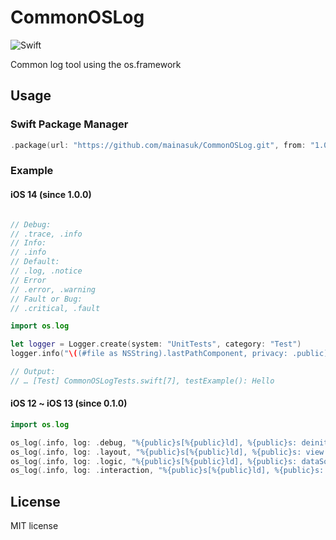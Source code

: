 # CommonOSLog
![Swift](https://github.com/MainasuK/CommonOSLog/workflows/Swift/badge.svg)

Common log tool using the os.framework

## Usage

### Swift Package Manager

```swift
.package(url: "https://github.com/mainasuk/CommonOSLog.git", from: "1.0.0"),
```

### Example 


#### iOS 14 (since 1.0.0)
```swift

// Debug:
// .trace, .info
// Info:
// .info
// Default:
// .log, .notice
// Error
// .error, .warning
// Fault or Bug:
// .critical, .fault

import os.log

let logger = Logger.create(system: "UnitTests", category: "Test")
logger.info("\((#file as NSString).lastPathComponent, privacy: .public)[\(#line, privacy: .public)], \(#function, privacy: .public): Hello")

// Output:
// … [Test] CommonOSLogTests.swift[7], testExample(): Hello

```

#### iOS 12 ~ iOS 13 (since 0.1.0)
```swift
import os.log

os_log(.info, log: .debug, "%{public}s[%{public}ld], %{public}s: deinit", ((#file as NSString).lastPathComponent), #line, #function)
os_log(.info, log: .layout, "%{public}s[%{public}ld], %{public}s: view size: %s", ((#file as NSString).lastPathComponent), #line, #function, view.size.debugDescription)
os_log(.info, log: .logic, "%{public}s[%{public}ld], %{public}s: dataSource updated", ((#file as NSString).lastPathComponent), #line, #function)
os_log(.info, log: .interaction, "%{public}s[%{public}ld], %{public}s: user input: %s", ((#file as NSString).lastPathComponent), #line, #function, textField.text.debugDescription)
```

## License
MIT license
